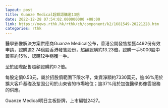 ```yaml
---
layout: post
title: Guanze Medical超額認購逾13倍
date: 2022-12-28 07:54:02.000000000 +08:00
link: https://news.rthk.hk/rthk/ch/component/k2/1681549-20221228.htm
categories: rthk
---
```


醫學影像解決方案供應商Guanze Medical公布，香港公開發售接獲4492份有效申請，認購逾2.74億股香港發售股份，超額認購約13.23倍，認購一手5000股中籤率約15%，認購12手穩獲一手。

至於國際配售超額認購約0.2倍。

每股定價0.53元，屬於招股價範圍下限水平，集資淨額約7330萬元，逾46%用於擴大客戶基礎及鞏固公司於山東省的市場地位；逾37%用於加強醫學影像雲服務的供應。

Guanze Medical明日主板掛牌，上市編號2427。
